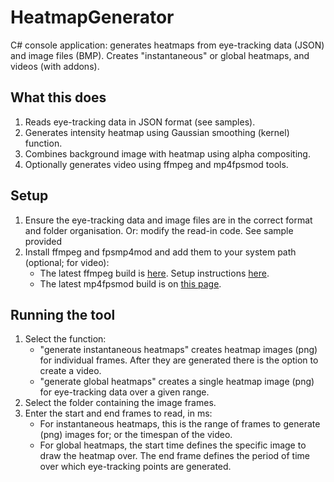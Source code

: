 # HeatmapGenerator
C# console application: generates heatmaps from eye-tracking data (JSON) and image files (BMP). Creates "instantaneous" or global heatmaps, and videos (with addons).
## What this does
1. Reads eye-tracking data in JSON format (see samples).
2. Generates intensity heatmap using Gaussian smoothing (kernel) function.
3. Combines background image with heatmap using alpha compositing.
4. Optionally generates video using ffmpeg and mp4fpsmod tools.

## Setup
1. Ensure the eye-tracking data and image files are in the correct format and folder organisation. Or: modify the read-in code. See sample provided
2. Install ffmpeg and fpsmp4mod and add them to your system path (optional; for video):
    * The latest ffmpeg build is [here](https://ffmpeg.zeranoe.com/builds/ "Zeranoe"). Setup instructions [here](https://video.stackexchange.com/questions/20495/how-do-i-set-up-and-use-ffmpeg-in-windows).
    * The latest mp4fpsmod build is on [this page](https://sites.google.com/site/qaacpage/cabinet).

## Running the tool
1. Select the function:
    * "generate instantaneous heatmaps" creates heatmap images (png) for individual frames. After they are generated there is the option to create a video.
    * "generate global heatmaps" creates a single heatmap image (png) for eye-tracking data over a given range.
2. Select the folder containing the image frames.
3. Enter the start and end frames to read, in ms:
    * For instantaneous heatmaps, this is the range of frames to generate (png) images for; or the timespan of the video.
    * For global heatmaps, the start time defines the specific image to draw the heatmap over. The end frame defines the period of time over which eye-tracking points are generated.
